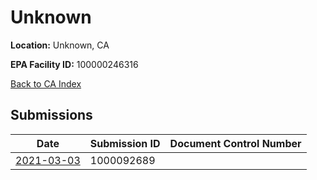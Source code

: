 # Unknown

**Location:** Unknown, CA

**EPA Facility ID:** 100000246316

[Back to CA Index](../../index.md)

## Submissions

| Date | Submission ID | Document Control Number |
|------|--------------|-------------------------|
| [2021-03-03](submissions/1000092689.md) | 1000092689 |  |
